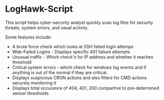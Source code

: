 # LogHawk-Script

This script helps cyber-security analyst quickly scan log files for security threats, system errors, and usual activity.

Some features include:
- A brute force check which looks at SSH failed login attemps
- Web-Failed Logins - Displays specific 401 failure attempts 
- Unusual traffic - Which check's for IP address and whether it reaches threshold
- Critical system errors - which check for windows log events and if anything is out of the normal if they are critical.
- Displays suspicious CRON actions and also filters for CMD actions securely monitoring it
- Displays total occurance of 404, 401, 200 comparitve to pre-determined sensor thresholds
